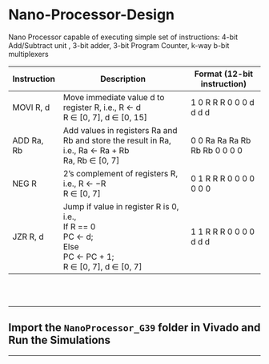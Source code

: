 # Nano-Processor-Design
Nano Processor capable of executing simple set of instructions: 4-bit Add/Subtract unit , 3-bit adder, 3-bit Program Counter, k-way b-bit multiplexers


| Instruction | Description | Format (12-bit instruction) |
|-------------|-------------|-----------------------------|
| MOVI R, d | Move immediate value d to register R, i.e., R ← d <br>R ∈ [0, 7], d ∈ [0, 15] | 1 0 R R R 0 0 0 d d d d |
| ADD Ra, Rb | Add values in registers Ra and Rb and store the result in Ra, i.e., Ra ← Ra + Rb <br>Ra, Rb ∈ [0, 7] | 0 0 Ra Ra Ra Rb Rb Rb 0 0 0 0 |
| NEG R | 2’s complement of registers R, i.e., R ← −R <br>R ∈ [0, 7] | 0 1 R R R 0 0 0 0 0 0 0 |
| JZR R, d | Jump if value in register R is 0, i.e., <br>If R == 0 <br>PC ← d; <br>Else <br>PC ← PC + 1; <br>R ∈ [0, 7], d ∈ [0, 7] | 1 1 R R R 0 0 0 0 d d d |

<br>
<br>

---
## Import the `NanoProcessor_G39` folder in Vivado and Run the Simulations
---
